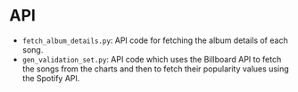 # API

- `fetch_album_details.py`: API code for fetching the album details of each song.
- `gen_validation_set.py`: API code which uses the Billboard API to fetch the songs from the charts and then to fetch their popularity values using the Spotify API.
